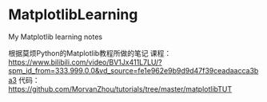 # MatplotlibLearning
My Matplotlib learning notes

根据莫烦Python的Matplotlib教程所做的笔记
课程：https://www.bilibili.com/video/BV1Jx411L7LU/?spm_id_from=333.999.0.0&vd_source=fe1e962e9b9d9d47f39ceadaacca3ba3
代码：https://github.com/MorvanZhou/tutorials/tree/master/matplotlibTUT

